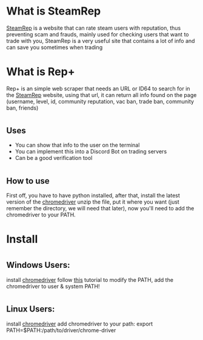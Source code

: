 # What is SteamRep</h1>
[SteamRep](https://steamrep.com/) is a website that can rate steam users with reputation, thus preventing scam and frauds, mainly used for checking users that want to trade with you, SteamRep is a very useful site that contains a lot of info and can save you sometimes when trading

# What is Rep+
Rep+ is an simple web scraper that needs an URL or ID64 to search for in the [SteamRep](https://steamrep.com/) website, using that url, it can return all info found on the page (username, level, id, community reputation, vac ban, trade ban, community ban, friends)

# <h2>Uses</h2>
- You can show that info to the user on the terminal
- You can implement this into a Discord Bot on trading servers
- Can be a good verification tool

# <h2>How to use</h2>
First off, you have to have python installed, after that, install the latest version of the [chromedriver](https://chromedriver.chromium.org/home) unzip the file, put it where you want (just remember the directory, we will need that later), now you'll need to add the chromedriver to your PATH.

# Install
# <h2>Windows Users:</h2> 
install [chromedriver](https://chromedriver.chromium.org/home)
follow [this](https://www.architectryan.com/2018/03/17/add-to-the-path-on-windows-10/) tutorial to modify the PATH, add the chromedriver to user & system PATH!

# <h2>Linux Users:</h2>
install [chromedriver](https://chromedriver.chromium.org/home)
add chromedriver to your path: export PATH=$PATH:/path/to/driver/chrome-driver
